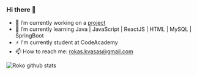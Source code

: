 ### Hi there 👋

- 🔭 I’m currently working on a [project](https://github.com/rokaskvasas/ToothClinicProject) 
- 🌱 I’m currently learning Java | JavaScript | ReactJS | HTML | MySQL | SpringBoot
- ⚡ I'm currently student at CodeAcademy
- 📫 How to reach me: rokas.kvasas@gmail.com

![Roko github stats](https://github-readme-stats.vercel.app/api/?username=rokaskvasas&show_icons=true&title_color=fff&icon_color=79ff97&text_color=9f9f9f&bg_color=151515)
